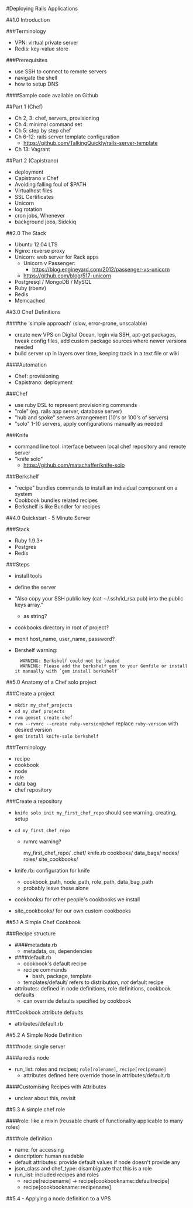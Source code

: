 #Deploying Rails Applications

##1.0 Introduction

###Terminology
- VPN: virtual private server
- Redis: key-value store

###Prerequisites
- use SSH to connect to remote servers
- navigate the shell
- how to setup DNS

####Sample code available on Github

##Part 1 (Chef)
- Ch 2, 3: chef, servers, provisioning
- Ch 4: minimal command set
- Ch 5: step by step chef
- Ch 6-12: rails server template configuration
	- https://github.com/TalkingQuickly/rails-server-template
- Ch 13: Vagrant

##Part 2 (Capistrano)
- deployment
- Capistrano v Chef
- Avoiding falling foul of $PATH
- Virtualhost files
- SSL Certificates
- Unicorn
- log rotation
- cron jobs, Whenever
- background jobs, Sidekiq

##2.0 The Stack

- Ubuntu 12.04 LTS
- Nginx: reverse proxy
- Unicorn: web server for Rack apps
	- Unicorn v Passenger:
		- https://blog.engineyard.com/2012/passenger-vs-unicorn
	- https://github.com/blog/517-unicorn
- Postgresql / MongoDB / MySQL
- Ruby (rbenv)
- Redis
- Memcached

##3.0 Chef Definitions

####the 'simple approach' (slow, error-prone, unscalable)

- create new VPS on Digital Ocean, login via SSH, apt-get packages, tweak config files, add custom package sources where newer versions needed
- build server up in layers over time, keeping track in a text file or wiki

####Automation

- Chef: provisioning
- Capistrano: deployment

###Chef

- use ruby DSL to represent provisioning commands
- "role" (eg. rails app server, database server)
- "hub and spoke" servers arrangement (10's or 100's of servers)
- "solo" 1-10 servers, apply configurations manually as needed

###Knife

- command line tool: interface between local chef repository and remote server
- "knife solo"
	- https://github.com/matschaffer/knife-solo

###Berkshelf

- "recipe" bundles commands to install an individual component on a system
- Cookbook bundles related recipes
- Berkshelf is like Bundler for recipes

##4.0 Quickstart - 5 Minute Server

###Stack

- Ruby 1.9.3+
- Postgres
- Redis

###Steps

- install tools
- define the server
- "Also copy your SSH public key (cat ∼/.ssh/id_rsa.pub) into the public keys array."
	- as string?
- cookbooks directory in root of project?
- monit host_name, user_name, password?
- Bershelf warning:

		WARNING: Berkshelf could not be loaded
		WARNING: Please add the berkshelf gem to your Gemfile or install it manually with `gem install berkshelf`
    
##5.0 Anatomy of a Chef solo project

###Create a project

- `mkdir my_chef_projects`
- `cd my_chef_projects`
- `rvm gemset create chef`
- `rvm --rvmrc --create ruby-version@chef` replace `ruby-version` with desired version
- `gem install knife-solo berkshelf`

###Terminology

- recipe
- cookbook
- node
- role
- data bag
- chef repository

###Create a repository

- `knife solo init my_first_chef_repo` should see warning, creating, setup
- `cd my_first_chef_repo`
	- rvmrc warning?

		my_first_chef_repo/
			.chef/
				knife.rb
			cookboks/
			data_bags/
			nodes/
			roles/
			site_cookbooks/

- knife.rb: configuration for knife
	- cookbook_path, node_path, role_path, data_bag_path
	- probably leave these alone
- cookbooks/ for other people's cookbooks we install
- site_cookbooks/ for our own custom cookbooks

##5.1 A Simple Chef Cookbook

###Recipe structure

- ####metadata.rb
	- metadata, os, dependencies
- ####default.rb
	- cookbook's default recipe
	- recipe commands
		- bash, package, template
	- templates/default/ refers to distribution, *not* default recipe
- attributes: defined in node definitions, role definitions, cookbook defaults
	- can override defaults specified by cookbook

###Cookbook attribute defaults

- attributes/default.rb

##5.2 A Simple Node Definition

####node: single server

####a redis node
- run_list: roles and recipes; `role[rolename]`, `recipe[recipename]`
	- attributes defined here override those in attributes/default.rb

####Customising Recipes with Attributes
- unclear about this, revisit

##5.3 A simple chef role

####role: like a mixin (reusable chunk of functionality applicable to many roles)

####role definition

- name: for accessing
- description: human readable
- default attributes: provide default values if node doesn't provide any
- json_class and chef_type: disambiguate that this is a role
- run_list: included recipes and roles
	- recipe[recipename] -> recipe[cookbookname::defaultrecipe]
	- recipe[cookbookname::recipename]

##5.4 - Applying a node definition to a VPS

